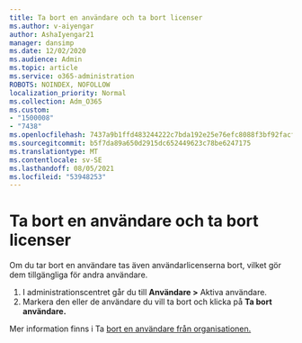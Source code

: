 ```yaml
---
title: Ta bort en användare och ta bort licenser
ms.author: v-aiyengar
author: AshaIyengar21
manager: dansimp
ms.date: 12/02/2020
ms.audience: Admin
ms.topic: article
ms.service: o365-administration
ROBOTS: NOINDEX, NOFOLLOW
localization_priority: Normal
ms.collection: Adm_O365
ms.custom:
- "1500008"
- "7438"
ms.openlocfilehash: 7437a9b1ffd483244222c7bda192e25e76efc8088f3bf92facfb27ee5bf0e503
ms.sourcegitcommit: b5f7da89a650d2915dc652449623c78be6247175
ms.translationtype: MT
ms.contentlocale: sv-SE
ms.lasthandoff: 08/05/2021
ms.locfileid: "53948253"
---
```

# <a name="delete-a-user-and-remove-licenses"></a>Ta bort en användare och ta bort licenser

Om du tar bort en användare tas även användarlicenserna bort, vilket gör dem tillgängliga för andra användare. 
1. I administrationscentret går du till **Användare >** Aktiva användare.
1. Markera den eller de användare du vill ta bort och klicka på **Ta bort användare.**

Mer information finns i Ta [bort en användare från organisationen.](https://docs.microsoft.com/microsoft-365/admin/add-users/delete-a-user) 